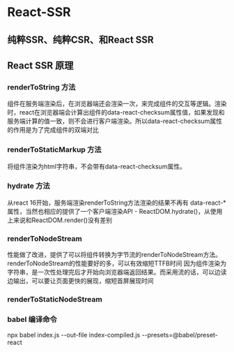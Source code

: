 # React-SSR

## 纯粹SSR、纯粹CSR、和React SSR

## React SSR 原理

### renderToString 方法
组件在服务端渲染后，在浏览器端还会渲染一次，来完成组件的交互等逻辑。渲染时，react在浏览器端会计算出组件的data-react-checksum属性值，如果发现和服务端计算的值一致，则不会进行客户端渲染。所以data-react-checksum属性的作用是为了完成组件的双端对比

### renderToStaticMarkup 方法
将组件渲染为html字符串，不会带有data-react-checksum属性。

### hydrate 方法
从react 16开始，服务端渲染renderToString方法渲染的结果不再有 data-react-* 属性，当然也相应的提供了一个客户端渲染API - ReactDOM.hydrate()，从使用上来说和ReactDOM.render()没有差别

### renderToNodeStream
性能做了改进，提供了可以将组件转换为字节流的renderToNodeStream方法。
renderToNodeStream的性能要好的多，可以有效缩短TTFB时间
因为组件渲染为字符串，是一次性处理完后才开始向浏览器端返回结果。而采用流的话，可以边读边输出，可以要让页面更快的展现，缩短首屏展现时间

### renderToStaticNodeStream


### babel 编译命令
npx babel index.js --out-file index-compiled.js --presets=@babel/preset-react